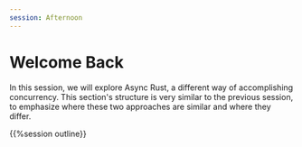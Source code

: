 ```yaml
---
session: Afternoon
---
```

# Welcome Back

In this session, we will explore Async Rust, a different way of accomplishing
concurrency. This section's structure is very similar to the previous session,
to emphasize where these two approaches are similar and where they differ.

{{%session outline}}
